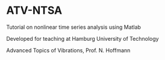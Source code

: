 # ATV-NTSA
Tutorial on nonlinear time series analysis using Matlab

Developed for teaching at Hamburg University of Technology

Advanced Topics of Vibrations, Prof. N. Hoffmann
